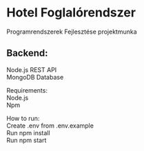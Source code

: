# Hotel Foglalórendszer
Programrendszerek Fejlesztése projektmunka

## Backend:
  Node.js REST API <br/>
  MongoDB Database <br/>

Requirements: <br/>
  Node.js <br/>
  Npm <br/>
  
How to run: <br/>
  Create .env from .env.example <br/>
  Run npm install <br/>
  Run npm start <br/>
